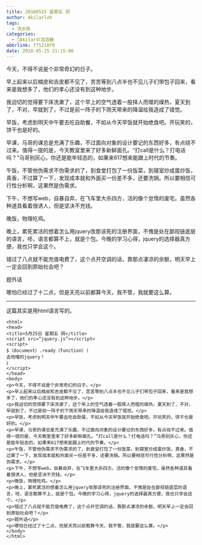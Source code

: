 ```yaml
---
title: 20180525 星期五 阴
author: Akilarlxh
tags:
  - 流水账
categories:
  - 🍬Akilarの泡泡糖
abbrlink: f75218f0
date: 2018-05-25 21:15:00
---
```

<html>
<head>
<title>5月25日 星期五 阴</title>
<script src=“jquery.js”></script>
<script>
$（document）.ready（function）｛
去他喵的jquery！
｝
</script>
</head>
<body>
<p>今天，不得不说是个非常奇幻的日子。</p>
<p>早上起来以后楠皮和吉皮都不见了，苦苦等到八点半也不见儿子们带包子回来，看来是我想多了，他们的孝心还没有到这种地步。</p>
<p>我迫切的觉得要下床洗漱了，这个早上的空气透着一股择人而噬的燥热，夏天到了，不对，早就到了，不过是前一阵子的下雨天带来的降温给我造成了错觉。</p>
<p>早饭，考虑到明天中午要去吃自助餐，不如从今天早饭就开始绝食吧。开玩笑的，饼干也是好的。</p>
<p>早课，马哥的课总是充满了乐趣，不过面向对象的设计要记的东西好多，有点绕不过来。值得一提的是，今天教室里来了好多新鲜面孔。“打call是什么？打电话吗？”马哥别灰心，你还是能年轻态的，如果来617想来能跟上时代的节奏。</p>
<p>午饭，不管他伪需求不伪需求的了，到食堂打包了一份饭菜，到寝室炒成蛋炒饭，真香，不过算了一下，发现成本就和外面买一份差不多，还要洗锅。所以要相信可行性分析啊，这果然是伪需求。</p>
<p>下午，不想写web，自暴自弃，在飞车里大杀四方，活的像个怠惰的废宅。虽然各种道具看着很诱人，但是坚决不充钱。</p>
<p>晚饭，物理吃鸡。</p>
<p>晚上，累死累活的想着怎么用jquery改那该死的注册界面，不愧是处在鄙视链底层的语言，呸，语言都算不上，就是个包。今晚的学习心得，jquery的选择器真方便，我也只学会这个。</p>
<p>错过了八点就不能充值电费了，这个点开空调的话，靠那点凄凉的余额，明天早上一定会回到原始社会吧？</p>
<p>题外话</p>
<p>哪怕已经过了十二点，但是天亮以前都算今天，我不管，我就要这么算。</p>
</body>
</html>

---
这篇其实是用html语言写的。
```
<html>
<head>
<title>5月25日 星期五 阴</title>
<script src=“jquery.js”></script>
<script>
$（document）.ready（function）｛
去他喵的jquery！
｝
</script>
</head>
<body>
<p>今天，不得不说是个非常奇幻的日子。</p>
<p>早上起来以后楠皮和吉皮都不见了，苦苦等到八点半也不见儿子们带包子回来，看来是我想多了，他们的孝心还没有到这种地步。</p>
<p>我迫切的觉得要下床洗漱了，这个早上的空气透着一股择人而噬的燥热，夏天到了，不对，早就到了，不过是前一阵子的下雨天带来的降温给我造成了错觉。</p>
<p>早饭，考虑到明天中午要去吃自助餐，不如从今天早饭就开始绝食吧。开玩笑的，饼干也是好的。</p>
<p>早课，马哥的课总是充满了乐趣，不过面向对象的设计要记的东西好多，有点绕不过来。值得一提的是，今天教室里来了好多新鲜面孔。“打call是什么？打电话吗？”马哥别灰心，你还是能年轻态的，如果来617想来能跟上时代的节奏。</p>
<p>午饭，不管他伪需求不伪需求的了，到食堂打包了一份饭菜，到寝室炒成蛋炒饭，真香，不过算了一下，发现成本就和外面买一份差不多，还要洗锅。所以要相信可行性分析啊，这果然是伪需求。</p>
<p>下午，不想写web，自暴自弃，在飞车里大杀四方，活的像个怠惰的废宅。虽然各种道具看着很诱人，但是坚决不充钱。</p>
<p>晚饭，物理吃鸡。</p>
<p>晚上，累死累活的想着怎么用jquery改那该死的注册界面，不愧是处在鄙视链底层的语言，呸，语言都算不上，就是个包。今晚的学习心得，jquery的选择器真方便，我也只学会这个。</p>
<p>错过了八点就不能充值电费了，这个点开空调的话，靠那点凄凉的余额，明天早上一定会回到原始社会吧？</p>
<p>题外话</p>
<p>哪怕已经过了十二点，但是天亮以前都算今天，我不管，我就要这么算。</p>
</body>
</html>
```